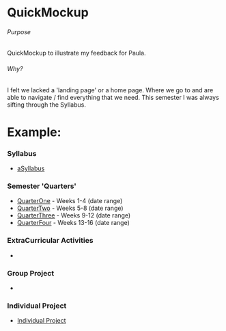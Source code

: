 # QuickMockup

###### Purpose
QuickMockup to illustrate my feedback for Paula.

###### Why?
I felt we lacked a 'landing page' or a home page. Where we go to and are able to navigate / find everything that we need. This semester I was always sifting through the Syllabus.

# Example:
### Syllabus
* [aSyllabus](https://github.com/MadJavaEnterpriseFallEve2015/syllabus/blob/master/README.md#enterprise-java-syllabus)

### Semester 'Quarters'
* [QuarterOne]() - Weeks 1-4 (date range)
* [QuarterTwo]() - Weeks 5-8 (date range)
* [QuarterThree]() - Weeks 9-12 (date range)
* [QuarterFour]() - Weeks 13-16 (date range)

### ExtraCurricular Activities
* []()

### Group Project
* []()

### Individual Project
* [Individual Project](https://github.com/bciancio/QuickMockup/tree/master/IndividualProject#individualproject)
